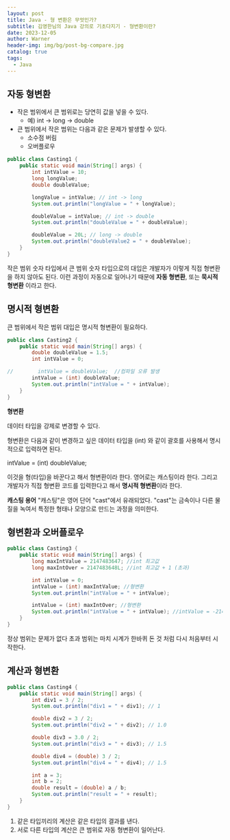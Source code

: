 ```yaml
---
layout: post
title: Java - 형 변환은 무엇인가?
subtitle: 김영한님의 Java 강의로 기초다지기 - 형변환이란?
date: 2023-12-05
author: Warner
header-img: img/bg/post-bg-compare.jpg
catalog: true
tags:
  - Java
---
```


## 자동 형변환

- 작은 범위에서 큰 범위로는 당연히 값을 넣을 수 있다.
    - 예) int -> long -> double
- 큰 범위에서 작은 범위는 다음과 같은 문제가 발생할 수 있다.
    - 소수점 버림
    - 오버플로우

~~~java
public class Casting1 {
    public static void main(String[] args) {
        int intValue = 10;
        long longValue;
        double doubleValue;

        longValue = intValue; // int -> long
        System.out.println("longValue = " + longValue);

        doubleValue = intValue; // int -> double
        System.out.println("doubleValue = " + doubleValue);

        doubleValue = 20L; // long -> double
        System.out.println("doubleValue2 = " + doubleValue);
    }
}
~~~

작은 범위 숫자 타입에서 큰 범위 숫자 타입으로의 대입은 개발자가 이렇게 직접 형변환을 하지 않아도 된다.
이런 과정이 자동으로 일어나기 때문에 **자동 형변환**, 또는 **묵시적 형변환** 이라고 한다.

## 명시적 형변환

큰 범위에서 작은 범위 대입은 명시적 형변환이 필요하다.

~~~java
public class Casting2 {
    public static void main(String[] args) {
        double doubleValue = 1.5;
        int intValue = 0;

//        intValue = doubleValue;  //컴파일 오류 발생
        intValue = (int) doubleValue;
        System.out.println("intValue = " + intValue);
    }
}
~~~

**형변환**

데이터 타입을 강제로 변경할 수 있다.

형변환은 다음과 같이 변경하고 싶은 데이터 타입을 (int) 와 같이 괄호를 사용해서 명시적으로 입력하면 된다.

intValue = (int) doubleValue;

이것을 형(타입)을 바꾼다고 해서 형변환이라 한다. 영어로는 캐스팅이라 한다. 그리고 개발자가 직접 형변환 코드를 입력한다고 해서 **명시적 형변환**이라 한다.

**캐스팅 용어**
"캐스팅"은 영어 단어 "cast"에서 유래되었다. "cast"는 금속이나 다른 물질을 녹여서 특정한 형태나 모양으로 만드는 과정을 의미한다.

## 형변환과 오버플로우

~~~java
public class Casting3 {
    public static void main(String[] args) {
        long maxIntValue = 2147483647; //int 최고값
        long maxIntOver = 2147483648L; //int 최고값 + 1 (초과)

        int intValue = 0;
        intValue = (int) maxIntValue; //형변환
        System.out.println("intValue = " + intValue);

        intValue = (int) maxIntOver; //형변환
        System.out.println("intValue = " + intValue); //intValue = -2147483648
    }
}
~~~

정상 범위는 문제가 없다
초과 범위는 마치 시계가 한바퀴 돈 것 처럼 다시 처음부터 시작한다.

## 계산과 형변환 
~~~java
public class Casting4 {
    public static void main(String[] args) {
        int div1 = 3 / 2;
        System.out.println("div1 = " + div1); // 1

        double div2 = 3 / 2;
        System.out.println("div2 = " + div2); // 1.0

        double div3 = 3.0 / 2;
        System.out.println("div3 = " + div3); // 1.5

        double div4 = (double) 3 / 2;
        System.out.println("div4 = " + div4); // 1.5

        int a = 3;
        int b = 2;
        double result = (double) a / b;
        System.out.println("result = " + result);
    }
}
~~~
1. 같은 타입끼리의 계산은 같은 타입의 결과를 낸다.
2. 서로 다른 타입의 계산은 큰 범위로 자동 형변환이 일어난다.